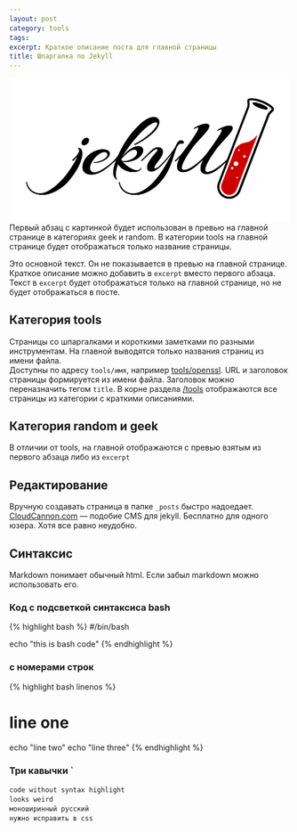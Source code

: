 ```yaml
---
layout: post
category: tools
tags:
excerpt: Краткое описание поста для главной страницы
title: Шпаргалка по Jekyll
---
```


![](/uploads/versions/4f9bd5334246d33651e846aed812280fbff586ba---x0-0-960-489-960-489x---.png)Первый абзац с картинкой будет использован в превью на главной странице в категориях geek и random. В категории tools на главной странице будет отображаться только название страницы.

Это основной текст. Он не показывается в превью на главной странице.<br>Краткое описание можно добавить в `excerpt` вместо первого абзаца. Текст в `excerpt` будет отображаться только на главной странице, но не будет отображаться в посте.

## Категория tools

Страницы со шпаргалками и короткими заметками по разными инструментам. На главной выводятся только названия страниц из имени файла.<br>Доступны по адресу `tools/имя`, например [tools/openssl](/tools/openssl). URL и заголовок страницы формируется из имени файла. Заголовок можно переназначить тегом `title`. В корне раздела [/tools](/tools) отображаются все страницы из категории с краткими описаниями.

## Категория random и geek

В отличии от tools, на главной отображаются с превью взятым из первого абзаца либо из `excerpt`

## Редактирование

Вручную создавать страница в папке `_posts` быстро надоедает.<br>[CloudCannon.com](https://cloudcannon.com/) — подобие CMS для jekyll. Бесплатно для одного юзера. Хотя все равно неудобно.

## Синтаксис

Markdown понимает обычный html. Eсли забыл markdown можно использовать его.

### Код с подсветкой синтаксиса bash

{% highlight bash %}
#/bin/bash

echo "this is bash code"
{% endhighlight %}

### с номерами строк

{% highlight bash linenos %}

# line one

echo "line two" echo "line three" {% endhighlight %}

### Три кавычки \`

```bash
code without syntax highlight
looks weird
моноширинный русский
нужно исправить в css
```